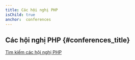 ```yaml
---
title: Các hội nghị PHP
isChild: true
anchor:  conferences
---
```


## Các hội nghị PHP {#conferences_title}

[Tìm kiếm các hội nghị PHP][php-conf]


[php-conf]: http://php.net/conferences/index.php
